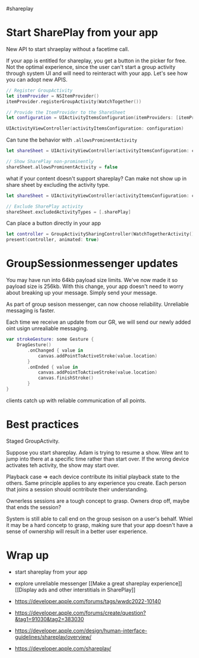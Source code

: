 #shareplay 

# Start SharePlay from your app
New API to start shraeplay without a facetime call.

If your app is entitled for shareplay, you get a button in the picker for free.  Not the optimal experience, since the user can't start a group activity through system UI and will need to reinteract with your app.  Let's see how you can adopt new APIS.
```swift
// Register GroupActivity
let itemProvider = NSItemProvider()
itemProvider.registerGroupActivity(WatchTogether())

// Provide the ItemProvider to the ShareSheet
let configuration = UIActivityItemsConfiguration(itemProviders: [itemProvider])

UIActivityViewController(activityItemsConfiguration: configuration)
```

Can tune the behavior with `.allowsProminentActivity`

```swift
let shareSheet = UIActivityViewController(activityItemsConfiguration: configuration)

// Show SharePlay non-prominently
shareSheet.allowsProminentActivity = false
```

what if your content doesn't support shareplay?  Can make not show up in share sheet by excluding the activity  type.

```swift
let shareSheet = UIActivityViewController(activityItemsConfiguration: configuration)

// Exclude SharePlay activity
shareSheet.excludedActivityTypes = [.sharePlay]
```

Can place a button directly in your app

```swift
let controller = GroupActivitySharingController(WatchTogetherActivity())
present(controller, animated: true)
```
# GroupSessionmessenger updates
You may have run into 64kb payload size limits.
We've now made it so payload size is 256kb.  With this change, your app doesn't need to worry about breaking up your message.  Simply send your message.

As part of group sesison messenger, can now choose reliability.  Unreliable messaging is faster.

Each time we receive an update from our GR, we will send our newly added oint usign unrealiable messaging.

```swift
var strokeGesture: some Gesture {
    DragGesture()
        .onChanged { value in
            canvas.addPointToActiveStroke(value.location)
        }
        .onEnded { value in
            canvas.addPointToActiveStroke(value.location)
            canvas.finishStroke()
        }
}
```

clients catch up with reliable communication of all points.



# Best practices

Staged GroupActivity.  

Suppose you start shareplay.  Adam is trying to resume a show.  Wew ant to jump into there at a specific time rather than start over.  If the wrong device activates teh activity, the show may start over.

Playback case => each device contribute its initial playback state to the others.  Same principle applies to any experience you create.  Each person that joins a session should ocntribute their understanding.

Ownerless sessions are a tough concept to grasp.  Owners drop off, maybe that ends the session?

System is still able to call end on the group sesison on a user's behalf.  Whiel it may be a hard concetp to grasp, making sure that your app doesn't have a sense of ownership will result in a better user experience.

# Wrap up
* start shareplay from your app
* explore unreliable messenger
[[Make a great shareplay experience]]
[[Display ads and other interstitials in SharePlay]]





* https://developer.apple.com/forums/tags/wwdc2022-10140
* https://developer.apple.com/forums/create/question?&tag1=91030&tag2=383030
* https://developer.apple.com/design/human-interface-guidelines/shareplay/overview/
* https://developer.apple.com/shareplay/

